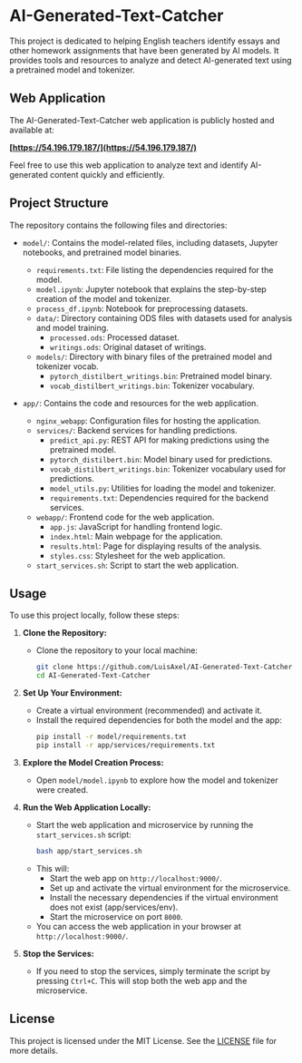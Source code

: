 # AI-Generated-Text-Catcher

This project is dedicated to helping English teachers identify essays and other homework assignments that have been generated by AI models. It provides tools and resources to analyze and detect AI-generated text using a pretrained model and tokenizer.

## Web Application

The AI-Generated-Text-Catcher web application is publicly hosted and available at:

**[https://54.196.179.187/](https://54.196.179.187/)**

Feel free to use this web application to analyze text and identify AI-generated content quickly and efficiently.

## Project Structure

The repository contains the following files and directories:

- `model/`: Contains the model-related files, including datasets, Jupyter notebooks, and pretrained model binaries.
  - `requirements.txt`: File listing the dependencies required for the model.
  - `model.ipynb`: Jupyter notebook that explains the step-by-step creation of the model and tokenizer.
  - `process_df.ipynb`: Notebook for preprocessing datasets.
  - `data/`: Directory containing ODS files with datasets used for analysis and model training.
    - `processed.ods`: Processed dataset.
    - `writings.ods`: Original dataset of writings.
  - `models/`: Directory with binary files of the pretrained model and tokenizer vocab.
    - `pytorch_distilbert_writings.bin`: Pretrained model binary.
    - `vocab_distilbert_writings.bin`: Tokenizer vocabulary.

- `app/`: Contains the code and resources for the web application.
  - `nginx_webapp`: Configuration files for hosting the application.
  - `services/`: Backend services for handling predictions.
    - `predict_api.py`: REST API for making predictions using the pretrained model.
    - `pytorch_distilbert.bin`: Model binary used for predictions.
    - `vocab_distilbert_writings.bin`: Tokenizer vocabulary used for predictions.
    - `model_utils.py`: Utilities for loading the model and tokenizer.
    - `requirements.txt`: Dependencies required for the backend services.
  - `webapp/`: Frontend code for the web application.
    - `app.js`: JavaScript for handling frontend logic.
    - `index.html`: Main webpage for the application.
    - `results.html`: Page for displaying results of the analysis.
    - `styles.css`: Stylesheet for the web application.
  - `start_services.sh`: Script to start the web application.

## Usage

To use this project locally, follow these steps:

1. **Clone the Repository:**
   - Clone the repository to your local machine:
     ```bash
     git clone https://github.com/LuisAxel/AI-Generated-Text-Catcher
     cd AI-Generated-Text-Catcher
     ```

2. **Set Up Your Environment:**
   - Create a virtual environment (recommended) and activate it.
   - Install the required dependencies for both the model and the app:
     ```bash
     pip install -r model/requirements.txt
     pip install -r app/services/requirements.txt
     ```

3. **Explore the Model Creation Process:**
   - Open `model/model.ipynb` to explore how the model and tokenizer were created.

4. **Run the Web Application Locally:**
   - Start the web application and microservice by running the `start_services.sh` script:
     ```bash
     bash app/start_services.sh
     ```
   - This will:
     - Start the web app on `http://localhost:9000/`.
     - Set up and activate the virtual environment for the microservice.
     - Install the necessary dependencies if the virtual environment does not exist (app/services/env).
     - Start the microservice on port `8000`.
   - You can access the web application in your browser at `http://localhost:9000/`.

5. **Stop the Services:**
   - If you need to stop the services, simply terminate the script by pressing `Ctrl+C`. This will stop both the web app and the microservice.

## License

This project is licensed under the MIT License. See the [LICENSE](LICENSE) file for more details.
